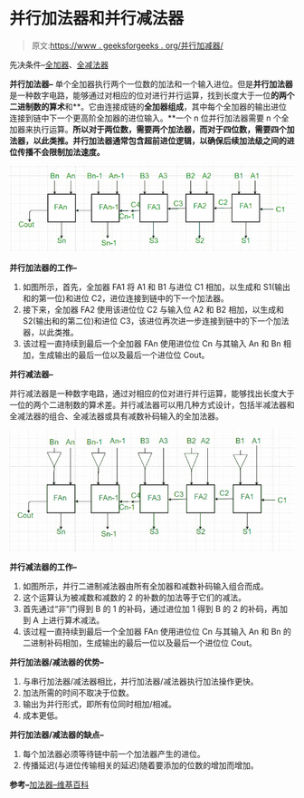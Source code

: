 # 并行加法器和并行减法器

> 原文:[https://www . geeksforgeeks . org/并行加减器/](https://www.geeksforgeeks.org/parallel-adder-and-parallel-subtractor/)

先决条件–[全加器](https://www.geeksforgeeks.org/full-adder-digital-electronics/)、[全减法器](https://www.geeksforgeeks.org/digital-logic-full-subtractor/)

**并行加法器–**
单个全加器执行两个一位数的加法和一个输入进位。但是**并行加法器**是一种数字电路，能够通过对相应的位对进行并行运算，找到长度大于一位**的两个二进制数的算术**和**。它由连接成链的**全加器组成**，其中每个全加器的输出进位连接到链中下一个更高阶全加器的进位输入。**一个 n 位并行加法器需要 n 个全加器来执行运算。**所以对于两位数，需要两个加法器，而对于四位数，需要四个加法器，以此类推。并行加法器通常包含超前进位逻辑，以确保后续加法级之间的进位传播不会限制加法速度。**

![](img/ebc470ffcb5ba67f318176165ac1e476.png)

**并行加法器的工作–**

1.  如图所示，首先，全加器 FA1 将 A1 和 B1 与进位 C1 相加，以生成和 S1(输出和的第一位)和进位 C2，进位连接到链中的下一个加法器。
2.  接下来，全加器 FA2 使用该进位位 C2 与输入位 A2 和 B2 相加，以生成和 S2(输出和的第二位)和进位 C3，该进位再次进一步连接到链中的下一个加法器，以此类推。
3.  该过程一直持续到最后一个全加器 FAn 使用进位位 Cn 与其输入 An 和 Bn 相加，生成输出的最后一位以及最后一个进位位 Cout。

**并行减法器–**

并行减法器是一种数字电路，通过对相应的位对进行并行运算，能够找出长度大于一位的两个二进制数的算术差。并行减法器可以用几种方式设计，包括半减法器和全减法器的组合、全减法器或具有减数补码输入的全加法器。

![](img/02dca8fc8afb33fcb82d04cbfa0fd8c9.png)

**并行减法器的工作–**

1.  如图所示，并行二进制减法器由所有全加器和减数补码输入组合而成。
2.  这个运算认为被减数和减数的 2 的补数的加法等于它们的减法。
3.  首先通过“非”门得到 B 的 1 的补码，通过进位加 1 得到 B 的 2 的补码，再加到 A 上进行算术减法。
4.  该过程一直持续到最后一个全加器 FAn 使用进位位 Cn 与其输入 An 和 Bn 的二进制补码相加，生成输出的最后一位以及最后一个进位位 Cout。

**并行加法器/减法器的优势–**

1.  与串行加法器/减法器相比，并行加法器/减法器执行加法操作更快。
2.  加法所需的时间不取决于位数。
3.  输出为并行形式，即所有位同时相加/相减。
4.  成本更低。

**并行加法器/减法器的缺点–**

1.  每个加法器必须等待链中前一个加法器产生的进位。
2.  传播延迟(与进位传输相关的延迟)随着要添加的位数的增加而增加。

**参考–**[加法器–维基百科](https://en.wikipedia.org/wiki/Adder_(electronics))